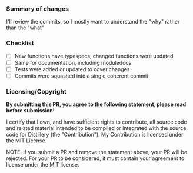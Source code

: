 ### Summary of changes

I'll review the commits, so I mostly want to understand the "why" rather than the "what"

### Checklist

- [ ] New functions have typespecs, changed functions were updated
- [ ] Same for documentation, including moduledocs
- [ ] Tests were added or updated to cover changes
- [ ] Commits were squashed into a single coherent commit

### Licensing/Copyright

**By submitting this PR, you agree to the following statement, please read before submission!**

I certify that I own, and have sufficient rights to contribute, all source code and
related material intended to be compiled or integrated with the source code for Distillery
(the "Contribution"). My Contribution is licensed under the MIT License.

NOTE: If you submit a PR and remove the statement above, your PR will be rejected. For your PR to be
considered, it must contain your agreement to license under the MIT license.
